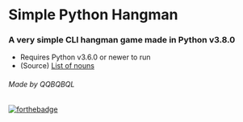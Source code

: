 # Simple Python Hangman
### A very simple CLI hangman game made in Python v3.8.0
* Requires Python v3.6.0 or newer to run
* (Source) [List of nouns](https://www.talkenglish.com/vocabulary/top-1500-nouns.aspx)

###### *Made by QQBQBQL*
[![forthebadge](https://forthebadge.com/images/badges/built-with-swag.svg)](https://forthebadge.com)

